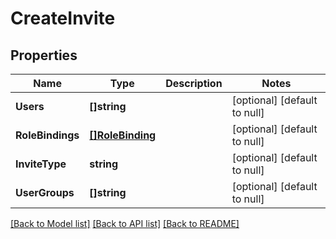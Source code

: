 # CreateInvite

## Properties
Name | Type | Description | Notes
------------ | ------------- | ------------- | -------------
**Users** | **[]string** |  | [optional] [default to null]
**RoleBindings** | [**[]RoleBinding**](RoleBinding.md) |  | [optional] [default to null]
**InviteType** | **string** |  | [optional] [default to null]
**UserGroups** | **[]string** |  | [optional] [default to null]

[[Back to Model list]](../README.md#documentation-for-models) [[Back to API list]](../README.md#documentation-for-api-endpoints) [[Back to README]](../README.md)

